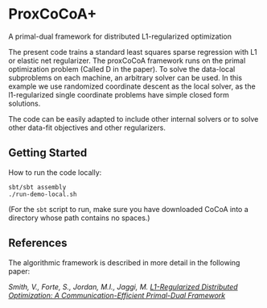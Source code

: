 # ProxCoCoA+
A primal-dual framework for distributed L1-regularized optimization

The present code trains a standard least squares sparse regression with L1 or elastic net regularizer. The proxCoCoA framework runs on the primal optimization problem (Called D in the paper). To solve the data-local subproblems on each machine, an arbitrary solver can be used. In this example we use randomized coordinate descent as the local solver, as the l1-regularized single coordinate problems have simple closed form solutions.

The code can be easily adapted to include other internal solvers or to solve other data-fit objectives and other regularizers.

## Getting Started
How to run the code locally:

```
sbt/sbt assembly
./run-demo-local.sh
```

(For the `sbt` script to run, make sure you have downloaded CoCoA into a directory whose path contains no spaces.)

## References
The algorithmic framework is described in more detail in the following paper:

_Smith, V., Forte, S., Jordan, M.I., Jaggi, M. [L1-Regularized Distributed Optimization: A Communication-Efficient Primal-Dual Framework](http://arxiv.org/abs/1512.04011)_
